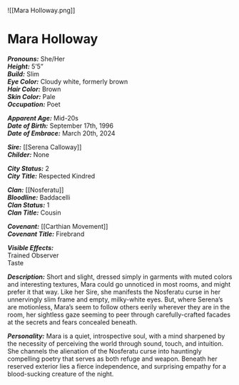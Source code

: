 ![[Mara Holloway.png]]
# Mara Holloway

***Pronouns:*** She/Her  
***Height:*** 5’5”  
***Build:*** Slim  
***Eye Color:*** Cloudy white, formerly brown  
***Hair Color:*** Brown  
***Skin Color:*** Pale  
***Occupation:*** Poet  

***Apparent Age:*** Mid-20s  
***Date of Birth:*** September 17th, 1996  
***Date of Embrace:*** March 20th, 2024  

***Sire:*** [[Serena Calloway]]  
***Childer:*** None  

***City Status:*** 2  
***City Title:*** Respected Kindred  

***Clan:*** [[Nosferatu]]  
***Bloodline:*** Baddacelli  
***Clan Status:*** 1  
***Clan Title:*** Cousin  

***Covenant:*** [[Carthian Movement]]  
***Covenant Title:*** Firebrand  

***Visible Effects:***   
Trained Observer   
Taste  

***Description:*** 
Short and slight, dressed simply in garments with muted colors and interesting textures, Mara could go unnoticed in most rooms, and might prefer it that way. Like her Sire, she manifests the Nosferatu curse in her unnervingly slim frame and empty, milky-white eyes. But, where Serena’s are motionless, Mara’s seem to follow others eerily wherever they are in the room, her sightless gaze seeming to peer through carefully-crafted facades at the secrets and fears concealed beneath.

***Personality:*** 
Mara is a quiet, introspective soul, with a mind sharpened by the necessity of perceiving the world through sound, touch, and intuition. She channels the alienation of the Nosferatu curse into hauntingly compelling poetry that serves as both refuge and weapon. Beneath her reserved exterior lies a fierce independence, and surprising empathy for a blood-sucking creature of the night.